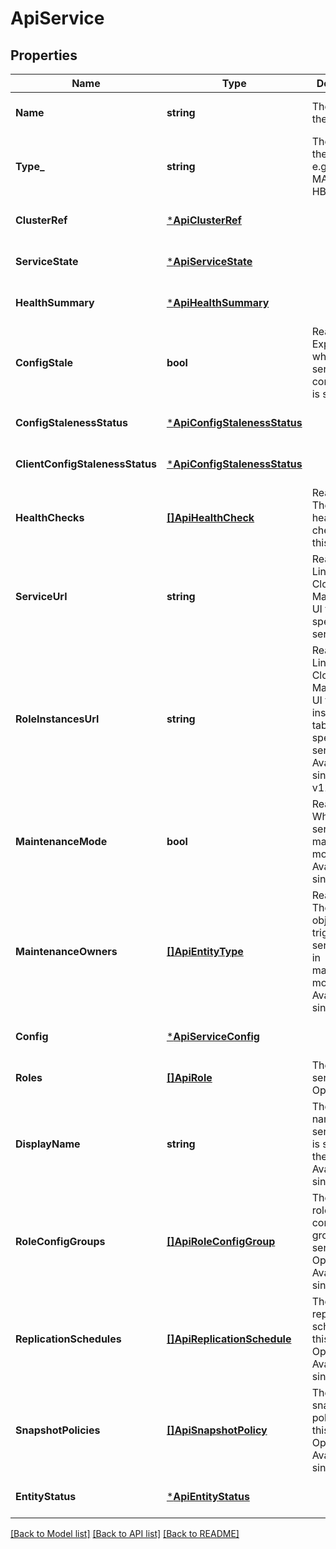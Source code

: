 # ApiService

## Properties
Name | Type | Description | Notes
------------ | ------------- | ------------- | -------------
**Name** | **string** | The name of the service. | [optional] [default to null]
**Type_** | **string** | The type of the service, e.g. HDFS, MAPREDUCE, HBASE. | [optional] [default to null]
**ClusterRef** | [***ApiClusterRef**](ApiClusterRef.md) |  | [optional] [default to null]
**ServiceState** | [***ApiServiceState**](ApiServiceState.md) |  | [optional] [default to null]
**HealthSummary** | [***ApiHealthSummary**](ApiHealthSummary.md) |  | [optional] [default to null]
**ConfigStale** | **bool** | Readonly. Expresses whether the service configuration is stale. | [optional] [default to null]
**ConfigStalenessStatus** | [***ApiConfigStalenessStatus**](ApiConfigStalenessStatus.md) |  | [optional] [default to null]
**ClientConfigStalenessStatus** | [***ApiConfigStalenessStatus**](ApiConfigStalenessStatus.md) |  | [optional] [default to null]
**HealthChecks** | [**[]ApiHealthCheck**](ApiHealthCheck.md) | Readonly. The list of health checks of this service. | [optional] [default to null]
**ServiceUrl** | **string** | Readonly. Link into the Cloudera Manager web UI for this specific service. | [optional] [default to null]
**RoleInstancesUrl** | **string** | Readonly. Link into the Cloudera Manager web UI for role instances table for this specific service. Available since API v11. | [optional] [default to null]
**MaintenanceMode** | **bool** | Readonly. Whether the service is in maintenance mode. Available since API v2. | [optional] [default to null]
**MaintenanceOwners** | [**[]ApiEntityType**](ApiEntityType.md) | Readonly. The list of objects that trigger this service to be in maintenance mode. Available since API v2. | [optional] [default to null]
**Config** | [***ApiServiceConfig**](ApiServiceConfig.md) |  | [optional] [default to null]
**Roles** | [**[]ApiRole**](ApiRole.md) | The list of service roles. Optional. | [optional] [default to null]
**DisplayName** | **string** | The display name for the service that is shown in the UI. Available since API v2. | [optional] [default to null]
**RoleConfigGroups** | [**[]ApiRoleConfigGroup**](ApiRoleConfigGroup.md) | The list of role configuration groups in this service. Optional. Available since API v3. | [optional] [default to null]
**ReplicationSchedules** | [**[]ApiReplicationSchedule**](ApiReplicationSchedule.md) | The list of replication schedules for this service. Optional. Available since API v6. | [optional] [default to null]
**SnapshotPolicies** | [**[]ApiSnapshotPolicy**](ApiSnapshotPolicy.md) | The list of snapshot policies for this service. Optional. Available since API v6. | [optional] [default to null]
**EntityStatus** | [***ApiEntityStatus**](ApiEntityStatus.md) |  | [optional] [default to null]

[[Back to Model list]](../README.md#documentation-for-models) [[Back to API list]](../README.md#documentation-for-api-endpoints) [[Back to README]](../README.md)


